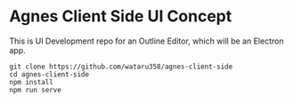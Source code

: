 # Agnes Client Side UI Concept

This is UI Development repo for an Outline Editor, which will be an Electron app.

```
git clone https://github.com/wataru358/agnes-client-side
cd agnes-client-side
npm install
npm run serve
```

